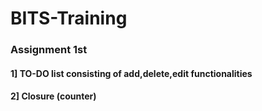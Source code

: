# BITS-Training
### Assignment 1st
 #### 1] TO-DO list consisting of add,delete,edit functionalities
 #### 2] Closure (counter)
